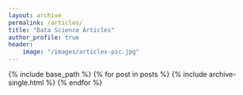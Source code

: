 ```yaml
---
layout: archive
permalink: /articles/
title: "Data Science Articles"
author_profile: true
header:
    image: "/images/articles-pic.jpg"
---
```


{% include base_path %}
{% for post in posts %}
    {% include archive-single.html %}
{% endfor %}
